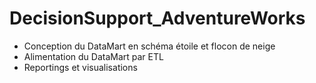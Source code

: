 # DecisionSupport_AdventureWorks

- Conception du DataMart en schéma étoile et flocon de neige
- Alimentation du DataMart par ETL
- Reportings et visualisations
